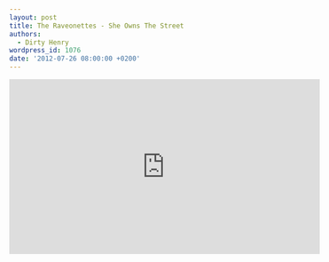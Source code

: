 ```yaml
---
layout: post
title: The Raveonettes - She Owns The Street
authors:
  - Dirty Henry
wordpress_id: 1076
date: '2012-07-26 08:00:00 +0200'
---
```

<iframe width="560" height="315" src="http://www.youtube.com/embed/zGBLKevkdUw" frameborder="0" allowfullscreen></iframe>
